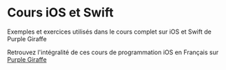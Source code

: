 # Cours iOS et Swift
Exemples et exercices utilisés dans le cours complet sur iOS et Swift de Purple Giraffe

Retrouvez l'intégralité de ces cours de programmation iOS en Français sur [Purple Giraffe](http://www.purplegiraffe.fr/?utm_source=mbritto&utm_medium=github "Tous les cours vidéos en ligne sur purplegiraffe.fr")
